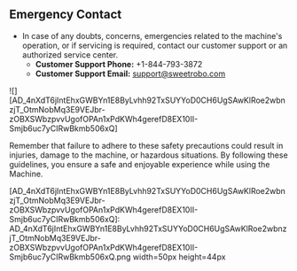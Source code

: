 ## Emergency Contact

* In case of any doubts, concerns, emergencies related to the machine's operation, or if servicing is required, contact our customer support or an authorized service center.
    * **Customer Support Phone:** +1-844-793-3872
    * **Customer Support Email:** [support@sweetrobo.com](mailto:support@sweetrobo.com)


![][AD_4nXdT6jIntEhxGWBYn1E8ByLvhh92TxSUYYoD0CH6UgSAwKlRoe2wbnzjT_OtmNobMq3E9VEJbr-zOBXSWbzpvvUgofOPAn1xPdKWh4gerefD8EX10II-Smjb6uc7yCIRwBkmb506xQ]

Remember that failure to adhere to these safety precautions could result in injuries, damage to the machine, or hazardous situations. By following these guidelines, you ensure a safe and enjoyable experience while using the Machine.


[AD_4nXdT6jIntEhxGWBYn1E8ByLvhh92TxSUYYoD0CH6UgSAwKlRoe2wbnzjT_OtmNobMq3E9VEJbr-zOBXSWbzpvvUgofOPAn1xPdKWh4gerefD8EX10II-Smjb6uc7yCIRwBkmb506xQ]: AD_4nXdT6jIntEhxGWBYn1E8ByLvhh92TxSUYYoD0CH6UgSAwKlRoe2wbnzjT_OtmNobMq3E9VEJbr-zOBXSWbzpvvUgofOPAn1xPdKWh4gerefD8EX10II-Smjb6uc7yCIRwBkmb506xQ.png width=50px height=44px